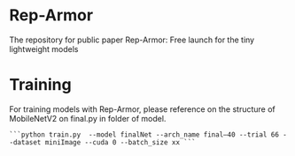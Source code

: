 # Rep-Armor
The repository for public paper Rep-Armor: Free launch for the tiny lightweight models
# Training
For training models with Rep-Armor, please reference on the structure of MobileNetV2 on final.py in folder of model.

    ```python train.py  --model finalNet --arch_name final—40 --trial 66 --dataset miniImage --cuda 0 --batch_size xx ```

